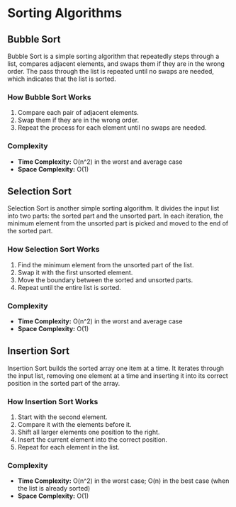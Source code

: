 # Sorting Algorithms

## Bubble Sort
Bubble Sort is a simple sorting algorithm that repeatedly steps through a list, compares adjacent elements, and swaps them if they are in the wrong order. The pass through the list is repeated until no swaps are needed, which indicates that the list is sorted.

### How Bubble Sort Works
1. Compare each pair of adjacent elements.
2. Swap them if they are in the wrong order.
3. Repeat the process for each element until no swaps are needed.

### Complexity
- **Time Complexity:** O(n^2) in the worst and average case
- **Space Complexity:** O(1)

## Selection Sort
Selection Sort is another simple sorting algorithm. It divides the input list into two parts: the sorted part and the unsorted part. In each iteration, the minimum element from the unsorted part is picked and moved to the end of the sorted part.

### How Selection Sort Works
1. Find the minimum element from the unsorted part of the list.
2. Swap it with the first unsorted element.
3. Move the boundary between the sorted and unsorted parts.
4. Repeat until the entire list is sorted.

### Complexity
- **Time Complexity:** O(n^2) in the worst and average case
- **Space Complexity:** O(1)

## Insertion Sort
Insertion Sort builds the sorted array one item at a time. It iterates through the input list, removing one element at a time and inserting it into its correct position in the sorted part of the array.

### How Insertion Sort Works
1. Start with the second element.
2. Compare it with the elements before it.
3. Shift all larger elements one position to the right.
4. Insert the current element into the correct position.
5. Repeat for each element in the list.

### Complexity
- **Time Complexity:** O(n^2) in the worst case; O(n) in the best case (when the list is already sorted)
- **Space Complexity:** O(1)

